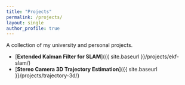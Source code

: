 ```yaml
---
title: "Projects"
permalink: /projects/
layout: single
author_profile: true
---
```


A collection of my university and personal projects.

- [**Extended Kalman Filter for SLAM**]({{ site.baseurl }}/projects/ekf-slam/)
- [**Stereo Camera 3D Trajectory Estimation**]({{ site.baseurl }}/projects/trajectory-3d/)

